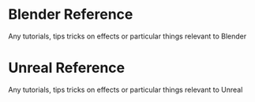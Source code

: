 # Blender Reference
Any tutorials, tips tricks on effects or particular things relevant to Blender

# Unreal Reference
Any tutorials, tips tricks on effects or particular things relevant to Unreal